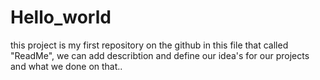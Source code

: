 # Hello_world
this project is my first repository on the github
in this file that called "ReadMe", we can add describtion and define our idea's for our projects and what we done on that.. 
